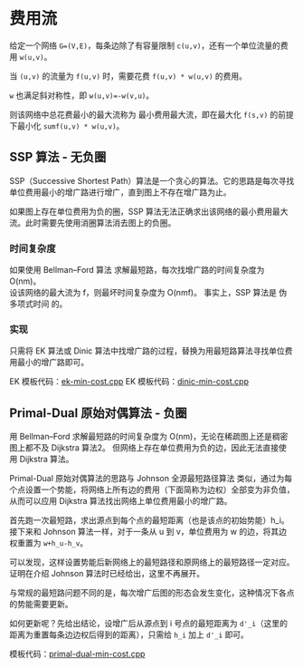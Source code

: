 # 费用流

给定一个网络 `G=(V,E)`，每条边除了有容量限制 `c(u,v)`，还有一个单位流量的费用 `w(u,v)`。

当 `(u,v)` 的流量为 `f(u,v)` 时，需要花费 `f(u,v) * w(u,v)` 的费用。

`w` 也满足斜对称性，即 `w(u,v)=-w(v,u)`。

则该网络中总花费最小的最大流称为 最小费用最大流，即在最大化 `f(s,v)` 的前提下最小化 `sumf(u,v) * w(u,v)`。


## SSP 算法 - 无负圈

SSP（Successive Shortest Path）算法是一个贪心的算法。它的思路是每次寻找单位费用最小的增广路进行增广，直到图上不存在增广路为止。

如果图上存在单位费用为负的圈，SSP 算法无法正确求出该网络的最小费用最大流。此时需要先使用消圈算法消去图上的负圈。


### 时间复杂度

如果使用 Bellman–Ford 算法 求解最短路，每次找增广路的时间复杂度为 O(nm)。  
设该网络的最大流为 f，则最坏时间复杂度为 O(nmf)。
事实上，SSP 算法是 伪多项式时间 的。


### 实现

只需将 EK 算法或 Dinic 算法中找增广路的过程，替换为用最短路算法寻找单位费用最小的增广路即可。


EK 模板代码：[ek-min-cost.cpp](./ek-min-cost.cpp)
EK 模板代码：[dinic-min-cost.cpp](./dinic-min-cost.cpp)


## Primal-Dual 原始对偶算法 - 负圈

用 Bellman–Ford 求解最短路的时间复杂度为 O(nm)，无论在稀疏图上还是稠密图上都不及 Dijkstra 算法2。
但网络上存在单位费用为负的边，因此无法直接使用 Dijkstra 算法。


Primal-Dual 原始对偶算法的思路与 Johnson 全源最短路径算法 类似，通过为每个点设置一个势能，将网络上所有边的费用（下面简称为边权）全部变为非负值，从而可以应用 Dijkstra 算法找出网络上单位费用最小的增广路。

首先跑一次最短路，求出源点到每个点的最短距离（也是该点的初始势能）h_i。接下来和 Johnson 算法一样，对于一条从 u 到 v，单位费用为 w 的边，将其边权重置为 `w+h_u-h_v`。

可以发现，这样设置势能后新网络上的最短路径和原网络上的最短路径一定对应。证明在介绍 Johnson 算法时已经给出，这里不再展开。

与常规的最短路问题不同的是，每次增广后图的形态会发生变化，这种情况下各点的势能需要更新。

如何更新呢？先给出结论，设增广后从源点到 i 号点的最短距离为 
`d'_i`（这里的距离为重置每条边边权后得到的距离），只需给 `h_i` 加上 `d'_i` 即可。

模板代码：[primal-dual-min-cost.cpp](./primal-dual-min-cost.cpp)